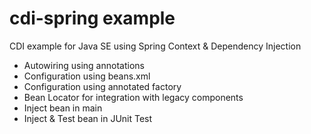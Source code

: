# cdi-spring example
CDI example for Java SE using Spring Context & Dependency Injection

* Autowiring using annotations
* Configuration using beans.xml
* Configuration using annotated factory
* Bean Locator for integration with legacy components
* Inject bean in main
* Inject & Test bean in JUnit Test
